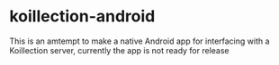 # koillection-android
This is an amtempt to make a native Android app for interfacing with a Koillection server, currently the app is not ready for release
